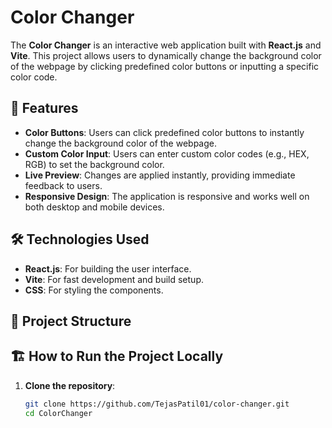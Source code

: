# Color Changer

The **Color Changer** is an interactive web application built with **React.js** and **Vite**. This project allows users to dynamically change the background color of the webpage by clicking predefined color buttons or inputting a specific color code.

## 🚀 Features

- **Color Buttons**: Users can click predefined color buttons to instantly change the background color of the webpage.
- **Custom Color Input**: Users can enter custom color codes (e.g., HEX, RGB) to set the background color.
- **Live Preview**: Changes are applied instantly, providing immediate feedback to users.
- **Responsive Design**: The application is responsive and works well on both desktop and mobile devices.

## 🛠️ Technologies Used

- **React.js**: For building the user interface.
- **Vite**: For fast development and build setup.
- **CSS**: For styling the components.

## 📁 Project Structure


## 🏗️ How to Run the Project Locally


1. **Clone the repository**:
   ```bash
   git clone https://github.com/TejasPatil01/color-changer.git
   cd ColorChanger
